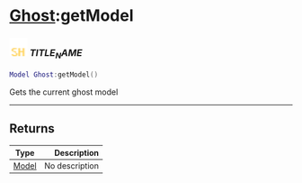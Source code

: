 # [Ghost](../ghost/README.md):getModel

### <img src="../../.gitbook/assets/shared.png" width="32" height="32" /> $TITLE_NAME$

```lua
Model Ghost:getModel()
```

Gets the current ghost model<br>

-----------------
## Returns

| Type   | Description |
| ------ | ----------: |
| [Model](../model/README.md) | No description |
